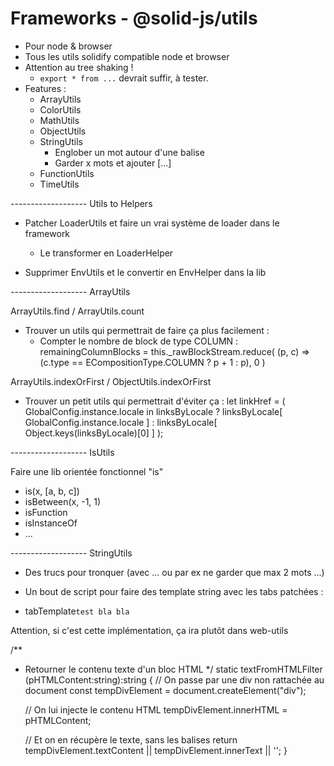 # Frameworks - @solid-js/utils

- Pour node & browser
- Tous les utils solidify compatible node et browser
- Attention au tree shaking !
   - `export * from ...` devrait suffir, à tester.
- Features :
    - ArrayUtils
    - ColorUtils
    - MathUtils
    - ObjectUtils
    - StringUtils
        - Englober un mot autour d'une balise
        - Garder x mots et ajouter [...]
    - FunctionUtils
    - TimeUtils
            
            
            


------------------- Utils to Helpers

- Patcher LoaderUtils et faire un vrai système de loader dans le framework
    - Le transformer en LoaderHelper

- Supprimer EnvUtils et le convertir en EnvHelper dans la lib

------------------- ArrayUtils

ArrayUtils.find / ArrayUtils.count
- Trouver un utils qui permettrait de faire ça plus facilement :
    - Compter le nombre de block de type COLUMN :
		remainingColumnBlocks = this._rawBlockStream.reduce(
			(p, c) => (c.type == ECompositionType.COLUMN ? p + 1 : p),
			0
		)


ArrayUtils.indexOrFirst / ObjectUtils.indexOrFirst
- Trouver un petit utils qui permettrait d'éviter ça :
let linkHref = (
	GlobalConfig.instance.locale in linksByLocale
	? linksByLocale[ GlobalConfig.instance.locale ]
	: linksByLocale[ Object.keys(linksByLocale)[0] ]
);

------------------- IsUtils

Faire une lib orientée fonctionnel "is"
- is(x, [a, b, c])
- isBetween(x, -1, 1)
- isFunction
- isInstanceOf
- ...


------------------- StringUtils

- Des trucs pour tronquer (avec ... ou par ex ne garder que max 2 mots ...)

- Un bout de script pour faire des template string avec les tabs patchées :

- tabTemplate`
		test bla bla
	`

Attention, si c'est cette implémentation, ça ira plutôt dans web-utils

/**
 * Retourner le contenu texte d'un bloc HTML
 */
static textFromHTMLFilter (pHTMLContent:string):string
{
	// On passe par une div non rattachée au document
	const tempDivElement = document.createElement("div");

	// On lui injecte le contenu HTML
	tempDivElement.innerHTML = pHTMLContent;

	// Et on en récupère le texte, sans les balises
	return tempDivElement.textContent || tempDivElement.innerText || '';
}
